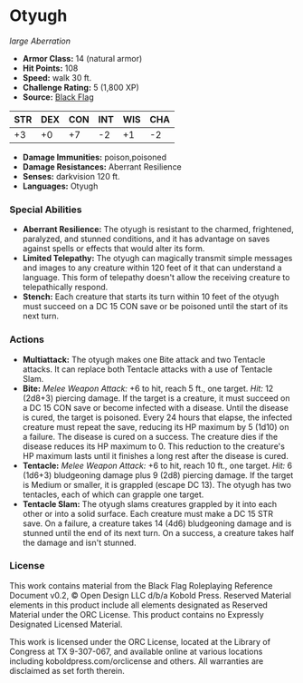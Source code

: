 # Otyugh

*large* *Aberration*

- **Armor Class:** 14 (natural armor)
- **Hit Points:** 108 
- **Speed:** walk 30 ft.
- **Challenge Rating:** 5 (1,800 XP)
- **Source:** [Black Flag](https://koboldpress.com/kpstore/product/tovrpg-pg-mv/)

| STR | DEX | CON | INT | WIS | CHA |
| --- | --- | --- | --- | --- | --- |
| +3 | +0 | +7 | -2 | +1 | -2 |

- **Damage Immunities:** poison,poisoned
- **Damage Resistances:** Aberrant Resilience
- **Senses:** darkvision 120 ft.
- **Languages:** Otyugh

### Special Abilities

- **Aberrant Resilience:** The otyugh is resistant to the charmed, frightened, paralyzed, and stunned conditions, and it has advantage on saves against spells or effects that would alter its form.
- **Limited Telepathy:** The otyugh can magically transmit simple messages and images to any creature within 120 feet of it that can understand a language. This form of telepathy doesn't allow the receiving creature to telepathically respond.
- **Stench:** Each creature that starts its turn within 10 feet of the otyugh must succeed on a DC 15 CON save or be poisoned until the start of its next turn.

### Actions

- **Multiattack:** The otyugh makes one Bite attack and two Tentacle attacks. It can replace both Tentacle attacks with a use of Tentacle Slam.
- **Bite:** _Melee Weapon Attack:_ +6 to hit, reach 5 ft., one target. _Hit:_ 12 (2d8+3) piercing damage. If the target is a creature, it must succeed on a DC 15 CON save or become infected with a disease. Until the disease is cured, the target is poisoned. Every 24 hours that elapse, the infected creature must repeat the save, reducing its HP maximum by 5 (1d10) on a failure. The disease is cured on a success. The creature dies if the disease reduces its HP maximum to 0. This reduction to the creature's HP maximum lasts until it finishes a long rest after the disease is cured.
- **Tentacle:** _Melee Weapon Attack:_ +6 to hit, reach 10 ft., one target. _Hit:_ 6 (1d6+3) bludgeoning damage plus 9 (2d8) piercing damage. If the target is Medium or smaller, it is grappled (escape DC 13). The otyugh has two tentacles, each of which can grapple one target.
- **Tentacle Slam:** The otyugh slams creatures grappled by it into each other or into a solid surface. Each creature must make a DC 15 STR save. On a failure, a creature takes 14 (4d6) bludgeoning damage and is stunned until the end of its next turn. On a success, a creature takes half the damage and isn't stunned.


### License

This work contains material from the Black Flag Roleplaying Reference Document v0.2, © Open Design LLC d/b/a Kobold Press. Reserved Material elements in this product include all elements designated as Reserved Material under the ORC License. This product contains no Expressly Designated Licensed Material.

This work is licensed under the ORC License, located at the Library of Congress at TX 9-307-067, and available online at various locations including koboldpress.com/orclicense and others. All warranties are disclaimed as set forth therein.
